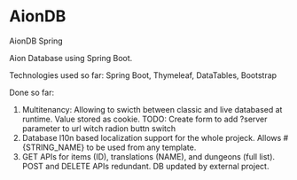 # AionDB
AionDB Spring

Aion Database using Spring Boot.

Technologies used so far: Spring Boot, Thymeleaf, DataTables, Bootstrap

Done so far:

1. Multitenancy: Allowing to swicth between classic and live databased at runtime. Value stored as cookie. TODO: Create form to add ?server parameter to url witch radion buttn switch
2. Database l10n based localization support for the whole projeck. Allows #{STRING_NAME} to be used from any template.
3. GET APIs for items (ID), translations (NAME), and dungeons (full list). POST and DELETE APIs redundant. DB updated by external project.
